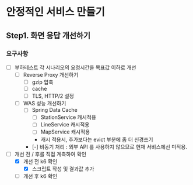 # 안정적인 서비스 만들기

## Step1. 화면 응답 개선하기

### 요구사항

- [ ] 부하테스트 각 시나리오의 요청시간을 목표값 이하로 개선
  - [ ] Reverse Proxy 개선하기
    - [ ] gzip 압축
    - [ ] cache
    - [ ] TLS, HTTP/2 설정
  - [ ] WAS 성능 개선하기
    - [ ] Spring Data Cache
      - [ ] StationService 캐시적용
      - [ ] LineService 캐시적용
      - [ ] MapService 캐시적용
      - 캐시 적용시, 추가보다는 evict 부분에 좀 더 신경쓰기
    - [-] 비동기 처리 : 외부 API 를 사용하지 않으므로 현재 서비스에선 미적용.
- [ ] 개선 전 / 후를 직접 계측하여 확인
  - [x] 개선 전 k6 확인
    - [x] 스크립트 작성 및 결과값 추가
  - [ ] 개선 후 k6 확인
